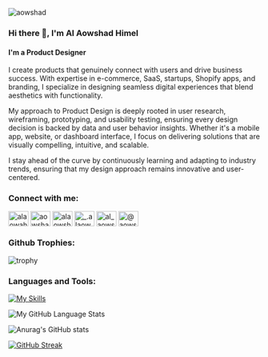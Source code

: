 
<p align="left"> <img src="https://komarev.com/ghpvc/?username=aowshad&label=Profile%20views&color=0e75b6&style=flat" alt="aowshad" /> </p>




### Hi there 👋, I'm Al Aowshad Himel
#### I'm a Product Designer


I create products that genuinely connect with users and drive business success. With expertise in e-commerce, SaaS, startups, Shopify apps, and branding, I specialize in designing seamless digital experiences that blend aesthetics with functionality.

My approach to Product Design is deeply rooted in user research, wireframing, prototyping, and usability testing, ensuring every design decision is backed by data and user behavior insights. Whether it's a mobile app, website, or dashboard interface, I focus on delivering solutions that are visually compelling, intuitive, and scalable.

I stay ahead of the curve by continuously learning and adapting to industry trends, ensuring that my design approach remains innovative and user-centered.


<h3 align="left">Connect with me:</h3>
<p align="left">
<a href="https://www.behance.net/alaowahadhimel" target="blank"><img align="center" src="https://raw.githubusercontent.com/rahuldkjain/github-profile-readme-generator/master/src/images/icons/Social/behance.svg" alt="alaowahadhimel" height="30" width="40" /></a>
<a href="https://linkedin.com/in/aowshad-himel-65394a1a1" target="blank"><img align="center" src="https://raw.githubusercontent.com/rahuldkjain/github-profile-readme-generator/master/src/images/icons/Social/linked-in-alt.svg" alt="aowshad-himel-65394a1a1" height="30" width="40" /></a>
<a href="https://fb.com/alaowshadhimel00" target="blank"><img align="center" src="https://raw.githubusercontent.com/rahuldkjain/github-profile-readme-generator/master/src/images/icons/Social/facebook.svg" alt="alaowshadhimel00" height="30" width="40" /></a>
<a href="https://instagram.com/_.alaowshad._" target="blank"><img align="center" src="https://raw.githubusercontent.com/rahuldkjain/github-profile-readme-generator/master/src/images/icons/Social/instagram.svg" alt="_.alaowshad._" height="30" width="40" /></a>
<a href="https://dribbble.com/al_aowshad_himel" target="blank"><img align="center" src="https://raw.githubusercontent.com/rahuldkjain/github-profile-readme-generator/master/src/images/icons/Social/dribbble.svg" alt="al_aowshad_himel" height="30" width="40" /></a>
<a href="https://www.youtube.com/c/@aowshad4130" target="blank"><img align="center" src="https://raw.githubusercontent.com/rahuldkjain/github-profile-readme-generator/master/src/images/icons/Social/youtube.svg" alt="@aowshad4130" height="30" width="40" /></a>
</p>
 




<p align="left">
</p>






<h3 align="left">Github Trophies:</h3>

<p align="left"> 
 
![trophy](https://github-profile-trophy.vercel.app/?username=aowshad&theme=onedark)
</p>


<h3 align="left">Languages and Tools:</h3>

[![My Skills](https://skillicons.dev/icons?i=figma,ai,ps,ae,xd,androidstudio,webflow,c,html,css,django,java,mysql,react,vscode,wordpress)](https://skillicons.dev)


![My GitHub Language Stats](https://stats-of-aowshad-m7vo.vercel.app/api/top-langs/?username=aowshad&langs_count=5&theme=tokyonight)

![Anurag's GitHub stats](https://stats-of-aowshad-m7vo.vercel.app/api?username=aowshad&show_icons=true&theme=radical)

[![GitHub Streak](https://streak-stats.demolab.com?user=aowshad&theme=tokyonight&mode=weekly)](https://git.io/streak-stats)


